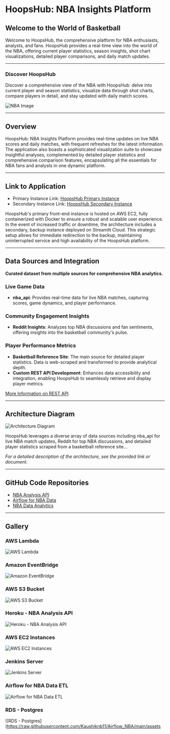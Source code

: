 # HoopsHub: NBA Insights Platform

## Welcome to the World of Basketball

Welcome to HoopsHub, the comprehensive platform for NBA enthusiasts, analysts, and fans. HoopsHub provides a real-time view into the world of the NBA, offering current player statistics, season insights, shot chart visualizations, detailed player comparisons, and daily match updates.

---

### Discover HoopsHub

Discover a comprehensive view of the NBA with HoopsHub: delve into current player and season statistics, visualize data through shot charts, compare players in detail, and stay updated with daily match scores.

![NBA Image](https://static01.nyt.com/images/2017/07/12/sports/12SUMMERLEAGUE-web1/12SUMMERLEAGUE-web1-videoSixteenByNineJumbo1600.jpg)

---

## Overview

HoopsHub: NBA Insights Platform provides real-time updates on live NBA scores and daily matches, with frequent refreshes for the latest information. The application also boasts a sophisticated visualization suite to showcase insightful analyses, complemented by detailed player statistics and comprehensive comparison features, encapsulating all the essentials for NBA fans and analysts in one dynamic platform.

---

## Link to Application

- Primary Instance Link: [HoopsHub Primary Instance](http://174.129.97.188:8501/)
- Secondary Instance Link: [HoopsHub Secondary Instance](https://ash-nba-1.streamlit.app/)

HoopsHub's primary front-end instance is hosted on AWS EC2, fully containerized with Docker to ensure a robust and scalable user experience. In the event of increased traffic or downtime, the architecture includes a secondary, backup instance deployed on Streamlit Cloud. This strategic setup allows for immediate redirection to the backup, maintaining uninterrupted service and high availability of the HoopsHub platform.

---

## Data Sources and Integration

**Curated dataset from multiple sources for comprehensive NBA analytics.**

### Live Game Data
- **nba_api**: Provides real-time data for live NBA matches, capturing scores, game dynamics, and player performance.

### Community Engagement Insights
- **Reddit Insights**: Analyzes top NBA discussions and fan sentiments, offering insights into the basketball community's pulse.

### Player Performance Metrics
- **Basketball Reference Site**: The main source for detailed player statistics. Data is web-scraped and transformed to provide analytical depth.
- **Custom REST API Development**: Enhances data accessibility and integration, enabling HoopsHub to seamlessly retrieve and display player metrics.

[More Information on REST API](https://github.com/AshKans1412/NBA-Analysis-API)

---

## Architecture Diagram

![Architecture Diagram](https://raw.githubusercontent.com/Kaushiknb11/Airflow_NBA/main/assets/Architecture_Diagram.png)

HoopsHub leverages a diverse array of data sources including nba_api for live NBA match updates, Reddit for top NBA discussions, and detailed player statistics scraped from a basketball reference site...

*For a detailed description of the architecture, see the provided link or document.*

---

## GitHub Code Repositories

- [NBA Analysis API](https://github.com/AshKans1412/NBA-Analysis-API)
- [Airflow for NBA Data](https://github.com/Kaushiknb11/Airflow_NBA)
- [NBA Data Analytics](https://github.com/AshKans1412/NBA_Data_Analytics)

---

## Gallery

### AWS Lambda
![AWS Lambda](https://raw.githubusercontent.com/Kaushiknb11/Airflow_NBA/main/assets/AWS_Lambda.jpeg)

### Amazon EventBridge
![Amazon EventBridge](https://raw.githubusercontent.com/Kaushiknb11/Airflow_NBA/main/assets/Amazon_EventBridge.jpeg)

### AWS S3 Bucket
![AWS S3 Bucket](https://raw.githubusercontent.com/Kaushiknb11/Airflow_NBA/main/assets/S3.jpeg)

### Heroku - NBA Analysis API
![Heroku - NBA Analysis API](https://raw.githubusercontent.com/Kaushiknb11/Airflow_NBA/main/assets/Heroku.jpeg)

### AWS EC2 Instances
![AWS EC2 Instances](https://raw.githubusercontent.com/Kaushiknb11/Airflow_NBA/main/assets/EC2_Instances.jpeg)

### Jenkins Server
![Jenkins Server](https://raw.githubusercontent.com/Kaushiknb11/Airflow_NBA/main/assets/Jenkins_Server.jpeg)

### Airflow for NBA Data ETL
![Airflow for NBA Data ETL](https://raw.githubusercontent.com/Kaushiknb11/Airflow_NBA/main/assets/Screen%20Shot%202023-12-18%20at%2012.19.52%20PM.png)

### RDS - Postgres
![RDS - Postgres](https://raw.githubusercontent.com/Kaushiknb11/Airflow_NBA/main/assets
